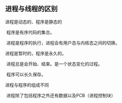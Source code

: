 ## 进程与线程的区别

进程是动态的、程序是静态的

​	程序是有序代码的集合。

​	进程是程序的执行，进程会有用户态与内核态之间的切换。

进程是暂时的，程序是永久的。

​	进程总是会开始、结束。是一个状态变化的过程。

​	程序可以长久保存。

进程与程序的组成不同

​	进程除了包括程序之外还有数据以及PCB（进程控制块）

​	

